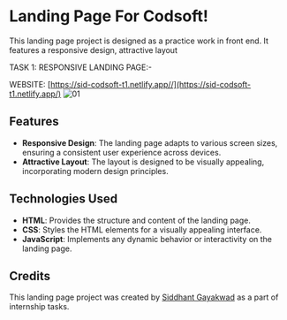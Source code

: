 

# Landing Page For Codsoft!

This landing page project is designed as a practice work in front end. It features a responsive design, attractive layout

TASK 1: RESPONSIVE LANDING PAGE:-

WEBSITE: [https://sid-codsoft-t1.netlify.app//](https://sid-codsoft-t1.netlify.app/)
![01]()

## Features

- **Responsive Design**: The landing page adapts to various screen sizes, ensuring a consistent user experience across devices.
- **Attractive Layout**: The layout is designed to be visually appealing, incorporating modern design principles.


## Technologies Used

- **HTML**: Provides the structure and content of the landing page.
- **CSS**: Styles the HTML elements for a visually appealing interface.
- **JavaScript**: Implements any dynamic behavior or interactivity on the landing page.


## Credits

This landing page project was created by [Siddhant Gayakwad](https://www.linkedin.com/in/siddhant-gayakwad-524524191/) as a part of internship tasks.
